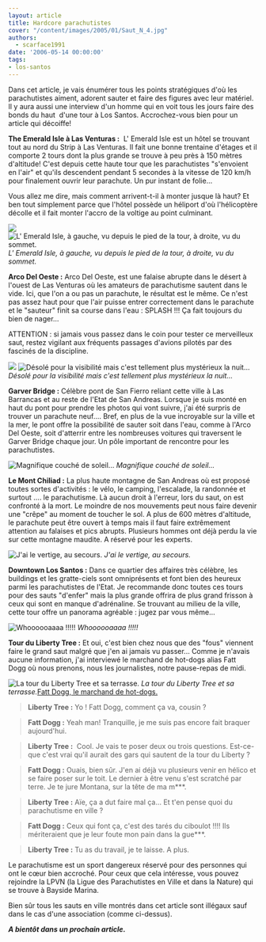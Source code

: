 ```yaml
---
layout: article
title: Hardcore parachutistes
cover: "/content/images/2005/01/Saut_N_4.jpg"
authors:
  - scarface1991
date: '2006-05-14 00:00:00'
tags:
- los-santos
---
```


Dans cet article, je vais énumérer tous les points stratégiques d'où les parachutistes aiment, adorent sauter et faire des figures avec leur matériel. Il y aura aussi une interview d'un homme qui en voit tous les jours&nbsp;faire des bonds du haut &nbsp;d'une tour à Los Santos. Accrochez-vous bien pour un article qui décoiffe!

**The Emerald Isle à Las Venturas :** &nbsp;L' Emerald Isle est un&nbsp;hôtel se trouvant tout au nord du Strip à Las Venturas. Il fait une bonne trentaine d'étages et il comporte 2 tours dont la plus grande se trouve à peu&nbsp;près&nbsp;à 150 mètres d'altitude! C'est depuis cette haute tour que les parachutistes "s'envoient en l'air" et qu'ils descendent pendant 5 secondes à la vitesse de 120 km/h pour finalement ouvrir leur parachute. Un pur instant de folie...

Vous allez me dire, mais comment arrivent-t-il à monter jusque là haut? Et ben tout simplement parce que l'hôtel possède un héliport d'où l'hélicoptère décolle et il fait monter l'accro de la voltige au point culminant.

![](/content/images/2005/01/Saut_N_1bis.jpg)
![L' Emerald Isle, à gauche, vu depuis le pied de la tour, à droite, vu du sommet.](/content/images/2005/01/Saut_N_1.jpg)
_L' Emerald Isle, à gauche, vu depuis le pied de la tour, à droite, vu du sommet._

**Arco Del Oeste :** Arco Del Oeste, est une falaise abrupte dans le désert à l'ouest de Las Venturas où les amateurs de parachutisme sautent dans le vide. Ici, que l'on a ou pas un parachute, le résultat est le même. Ce n'est pas assez haut pour que l'air puisse entrer correctement dans le parachute et le "sauteur" finit sa course dans l'eau : SPLASH !!! Ça fait toujours du bien de nager...

ATTENTION : si jamais vous passez dans le coin pour tester ce merveilleux saut, restez vigilant aux fréquents&nbsp;passages d'avions pilotés par des fascinés de la discipline.

![](/content/images/2005/01/Saut_N_2.jpg)
![Désolé pour la visibilité mais c'est tellement plus mystérieux la nuit...](/content/images/2005/01/Saut_N_2bis.jpg)
_Désolé pour la visibilité mais c'est tellement plus mystérieux la nuit..._

**Garver Bridge :** Célèbre pont de San Fierro reliant cette ville à Las Barrancas et au reste de l'Etat de San Andreas. Lorsque je suis monté en haut du pont pour prendre les photos qui vont suivre, j'ai été surpris de trouver un parachute neuf.... Bref, en plus de la vue incroyable sur la ville et la mer, le pont offre la possibilité de sauter soit dans l'eau, comme à l'Arco Del Oeste, soit d'atterrir entre les nombreuses voitures qui traversent le Garver Bridge chaque jour. Un pôle important de rencontre pour les parachutistes.

![Magnifique couché de soleil...](/content/images/2005/01/Saut_N_4.jpg)
_Magnifique couché de soleil..._

**Le Mont Chiliad :** La plus haute montagne de San Andreas où est proposé toutes sortes d'activités : le vélo, le camping, l'escalade, la randonnée et surtout .... le parachutisme. Là aucun droit à l'erreur, lors du saut, on est confronté à la mort. Le moindre de nos mouvements peut nous faire devenir une "crêpe" au moment de toucher le sol. A plus de 600 mètres d'altitude, le parachute peut être ouvert à temps mais il faut faire extrêmement attention au falaises et pics abrupts. Plusieurs hommes ont déjà perdu la vie sur cette montagne maudite. A réservé pour les experts.

![J'ai le vertige, au secours.](/content/images/2005/01/Saut_N_5.jpg)
_J'ai le vertige, au secours._

**Downtown Los Santos :** Dans ce quartier des affaires très célèbre, les buildings et les gratte-ciels sont omniprésents et font bien des heureux parmi les parachutistes de l'Etat. Je recommande donc toutes ces tours pour des sauts "d'enfer" mais la plus grande offrira de plus grand frisson à ceux qui sont en manque d'adrénaline. Se trouvant au milieu de la ville, cette tour offre un panorama agréable : jugez par vous même...

![Whoooooaaaa !!!!!](/content/images/2005/01/Saut_N_6.jpg)
_Whoooooaaaa !!!!!_

**Tour du Liberty Tree :** Et oui, c'est bien chez nous que des "fous" viennent faire le grand saut malgré que j'en ai jamais vu passer... Comme je n'avais aucune information, j'ai interviewé le marchand de hot-dogs alias Fatt Dogg&nbsp;où nous prenons, nous les journalistes, notre pause-repas de midi.

![La tour du Liberty Tree et sa terrasse.](/content/images/2005/01/Saut_N_7.jpg)
_La tour du Liberty Tree et sa terrasse._[Fatt Dogg, le marchand de hot-dogs.](/content/images/2005/01/Saut_Interview.jpg)

> **Liberty Tree :** Yo ! Fatt Dogg, comment ça va, cousin ?

> **Fatt Dogg :** Yeah man! Tranquille, je me suis pas encore fait braquer aujourd'hui.

> **Liberty Tree :** &nbsp;Cool. Je vais te poser deux ou trois questions. Est-ce-que c'est vrai qu'il aurait des gars qui sautent de la tour du Liberty ?

> **Fatt Dogg :** Ouais, bien sûr. J'en ai déjà vu plusieurs venir en hélico et se faire poser sur le toit. Le dernier à être venu s'est scratché par terre. Je te jure Montana, sur la tête de ma m\*\*\*.

> **Liberty Tree :** Aïe, ça a dut faire mal ça... Et t'en pense quoi du parachutisme en ville ?

> **Fatt Dogg :** Ceux qui font ça, c'est des tarés du ciboulot !!!! Ils mériteraient que je leur foute mon pain dans la gue\*\*\*.

> **Liberty Tree :** Tu as du travail, je te laisse. A plus.

Le parachutisme est un sport dangereux réservé pour des personnes qui ont&nbsp;le cœur bien accroché. Pour ceux que cela intéresse, vous pouvez rejoindre la LPVN (la Ligue des Parachutistes en Ville et dans la Nature) qui se trouve à Bayside Marina.

Bien sûr tous les sauts en ville montrés dans cet article sont illégaux sauf dans le cas d'une association&nbsp;(comme ci-dessus).

**_A bientôt dans un prochain article._**